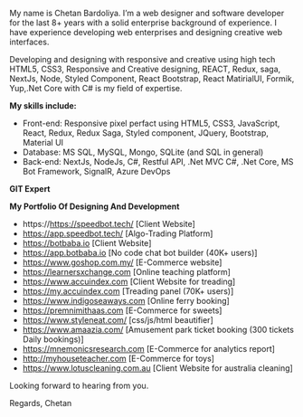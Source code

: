 My name is Chetan Bardoliya. I’m a web designer and software developer for the last 8+ years with a solid enterprise background of experience.
I have experience developing web enterprises and designing creative web interfaces.

Developing and designing with responsive and creative using high tech HTML5, CSS3, Responsive and Creative designing, REACT, Redux, saga, NextJs, Node, Styled Component, React Bootstrap, React MatirialUI, Formik, Yup,.Net Core with C# is my field of expertise.

**My skills include:**
- Front-end: Responsive pixel perfact using HTML5, CSS3, JavaScript, React, Redux, Redux Saga, Styled component, JQuery, Bootstrap, Material UI
- Database: MS SQL, MySQL, Mongo, SQLite (and SQL in general)
- Back-end: NextJs, NodeJs, C#, Restful API, .Net MVC C#, .Net Core, MS Bot Framework, SignalR, Azure DevOps

**GIT Expert**

**My Portfolio Of Designing And Development**
- https://https://speedbot.tech/ [Client Website]
- https://app.speedbot.tech/ [Algo-Trading Platform]
- https://botbaba.io [Client Website]
- https://app.botbaba.io [No code chat bot builder (40K+ users)]
- https://www.goshop.com.my/ [E-Commerce website]
- https://learnersxchange.com [Online teaching platform]
- https://www.accuindex.com [Client Website for treading]
- https://my.accuindex.com [Treading panel (70K+ users)]
- https://www.indigoseaways.com [Online ferry booking]
- https://premnimithaas.com [E-Commerce for sweets]
- https://www.styleneat.com/ [css/js/html beautifier]
- https://www.amaazia.com/ [Amusement park ticket booking (300 tickets Daily bookings)]
- https://mnemonicsresearch.com [E-Commerce for analytics report]
- http://myhouseteacher.com [E-Commerce for toys]
- https://www.lotuscleaning.com.au [Client Website for australia cleaning]

Looking forward to hearing from you.

Regards,
Chetan
